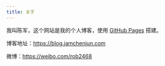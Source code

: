 ```yaml
---
title: 关于
---
```


我叫陈军，这个网站是我的个人博客，使用 <a href="https://pages.github.com/" target="_blank">GitHub Pages</a> 搭建。

博客地址：<a href="https://blog.jamchenjun.com">https://blog.jamchenjun.com</a>

微博：<a href="https://weibo.com/rob2468">https://weibo.com/rob2468</a>
